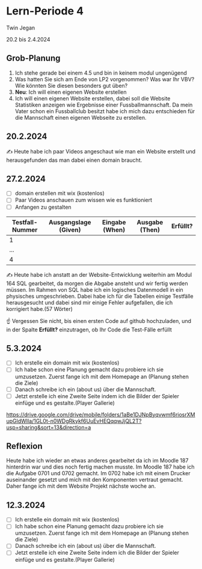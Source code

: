 # Lern-Periode 4

Twin Jegan

20.2 bis 2.4.2024

## Grob-Planung

1. Ich stehe gerade bei einem 4.5 und bin in keinem modul ungenügend
2. Was hatten Sie sich am Ende von LP2 vorgenommen? Was war Ihr VBV? Wie könnten Sie diesen besonders gut üben?
3. **Neu**: Ich will einen eigenen Website erstellen
4. Ich will einen eigenen Website erstellen, dabei soll die Website Statistiken anzeigen wie Ergebnisse einer Fussballmannschaft.
Da mein Vater schon ein Fussballclub besitzt habe ich mich dazu entschieden für die Mannschaft einen eigenen Webseite zu erstellen.

## 20.2.2024

✍️ Heute habe ich paar Videos angeschaut wie man ein Website erstellt und herausgefunden das man dabei einen domain braucht.

## 27.2.2024

- [ ] domain erstellen mit wix (kostenlos)
- [ ] Paar Videos anschauen zum wissen wie es funktioniert
- [ ] Anfangen zu gestalten

| Testfall-Nummer | Ausgangslage (Given) | Eingabe (When) | Ausgabe (Then) | Erfüllt? |
| --------------- | -------------------- | -------------- | -------------- | -------- |
| 1               |                      |                |                |          |
| ...             |                      |                |                |          |
| 4               |                      |                |                |          |

✍️ Heute habe ich anstatt an der Website-Entwicklung weiterhin am Modul 164 SQL gearbeitet, da morgen die Abgabe ansteht und wir fertig werden müssen. Im Rahmen von SQL habe ich ein logisches Datenmodell in ein physisches umgeschrieben. Dabei habe ich für die Tabellen einige Testfälle herausgesucht und dabei sind mir einige Fehler aufgefallen, die ich korrigiert habe.(57 Wörter)

☝️ Vergessen Sie nicht, bis einen ersten Code auf github hochzuladen, und in der Spalte **Erfüllt?** einzutragen, ob Ihr Code die Test-Fälle erfüllt

## 5.3.2024

- [ ] Ich erstelle ein domain mit wix (kostenlos)
- [ ] Ich habe schon eine Planung gemacht dazu probiere ich sie umzusetzen. Zuerst fange ich mit dem Homepage an (Planung stehen die Ziele)
- [ ] Danach schreibe ich ein (about us) über die Mannschaft.
- [ ] Jetzt erstelle ich eine Zweite Seite indem ich die Bilder der Spieler einfüge und es gestalte.(Player Gallerie)

https://drive.google.com/drive/mobile/folders/1aBe1DJNpByqvwmf6riosrXMupGldWlIa/1GL0t-n0WDgRkykf6UuEvHEQqqwJjQL2T?usp=sharing&sort=13&direction=a

## Reflexion

Heute habe ich wieder an etwas anderes gearbeitet da ich im Moodle 187 hinterdrin war und dies noch fertig machen musste. Im Moodle 187 habe ich die Aufgabe 0701 und 0702 gemacht. Im 0702 habe ich mit einem Drucker auseinander gesetzt und mich mit den Komponenten vertraut gemacht. Daher fange ich mit dem Website Projekt nächste woche an.

## 12.3.2024

- [ ] Ich erstelle ein domain mit wix (kostenlos)
- [ ] Ich habe schon eine Planung gemacht dazu probiere ich sie umzusetzen. Zuerst fange ich mit dem Homepage an (Planung stehen die Ziele)
- [ ] Danach schreibe ich ein (about us) über die Mannschaft.
- [ ] Jetzt erstelle ich eine Zweite Seite indem ich die Bilder der Spieler einfüge und es gestalte.(Player Gallerie)
